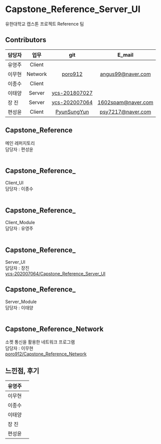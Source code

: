 # Capstone_Reference_Server_UI
유한대학교 캡스톤 프로젝트 Reference 팀

## Contributors
| 담당자 | 업무 | git| E_mail |
| :--- | :---: | :---: | :---: |
| 유영주 | Client | []() |  |
| 이무현 | Network | [poro912](https://github.com/poro912) | angus99@naver.com |
| 이종수 | Client |  []() |  |
| 이태양 | Server | [ycs-201807027](https://github.com/ycs-201807027) |  |
| 장 진 | Server | [ycs-202007064](https://github.com/ycs-202007064) | 1602spam@naver.com |
| 편성윤 | Client | [PyunSungYun](https://github.com/PyunSungYun) | psy7217@naver.com |

## Capstone_Reference
메인 레퍼지토리 <br>
담당자 : 편성윤 </br>
[]()  </br>

## Capstone_Reference_
Client_UI <br>
담당자 : 이종수 </br>
[]()</br>

## Capstone_Reference_
Client_Module   </br>
담당자 : 유영주  </br>
[]()</br>

## Capstone_Reference_
Server_UI </br>
담당자 : 장진 </br>
[ycs-202007064/Capstone_Reference_Server_UI](https://github.com/ycs-202007064/Capstone_Reference_Server_UI)</br>

## Capstone_Reference_
Server_Module <br>
담당자 : 이태양 </br>
[]()</br>

## Capstone_Reference_Network
소켓 통신을 활용한 네트워크 프로그램 <br>
담당자 : 이무현 </br>
[poro912/Capstone_Reference_Network](https://github.com/poro912/Capstone_Reference_Network)</br>


## 느낀점, 후기
| 유영주 | |
| :--- | :---: |
| 이무현 |  |
| 이종수 |  |
| 이태양 |  |
| 장 진 |  |
| 편성윤 |  |
